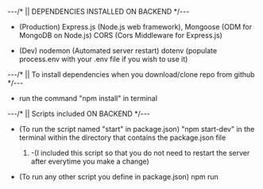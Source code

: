 ---/* || DEPENDENCIES INSTALLED ON BACKEND */---

- (Production)
Express.js (Node.js web framework), 
Mongoose (ODM for MongoDB on Node.js)
CORS (Cors Middleware for Express.js)

- (Dev)
nodemon (Automated server restart)
dotenv (populate process.env with your .env file if you wish to use it)

---/* || To install dependencies when you download/clone repo from github */---

- run the command "npm install" in terminal 

---/* || Scripts included ON BACKEND */---

- (To run the script named "start" in package.json)
"npm start-dev" in the terminal within the directory that contains the package.json file 
  1. -(I included this script so that you do not need to restart the server after everytime you make a change)

- (To run any other script you define in package.json)
npm run <script name> in the terminal

---/* || About BACKEND */---

- This is a skeleton, if you wish to check it out the backend,
    1. Run npm start in the backend directory
    2. open your browser to http://localhost:4000
    3. To check out the sample route besides index - http://localhost:4000/subdir
    4. For now, the backend will run on this origin 

- This skeleton has been organized with MVC. 
    1. The route handlers will be mostly in the controllers directory
    2. Anything to do with interacting with the database will come from the models directory
    3. The views will come from the frontend portion. 
    4. I included some empty files, and possible TODOS

- Middleware so far:
    1. express.json()/express.urlencoded() - used for populating req.body with json/form data when we will receive a request from the client (recipe data)

- .gitignore included for .env file and node_modules